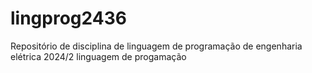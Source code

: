 # lingprog2436
Repositório de disciplina de linguagem de programação de engenharia elétrica  2024/2
linguagem de progamação 
